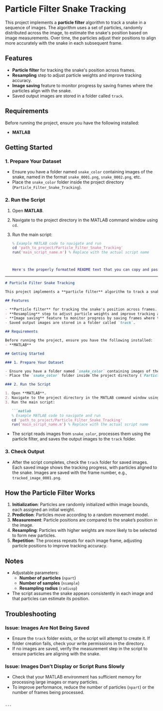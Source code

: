 # Particle Filter Snake Tracking

This project implements a **particle filter** algorithm to track a snake in a sequence of images. The algorithm uses a set of particles, randomly distributed across the image, to estimate the snake's position based on image measurements. Over time, the particles adjust their positions to align more accurately with the snake in each subsequent frame.

## Features

- **Particle filter** for tracking the snake's position across frames.
- **Resampling** step to adjust particle weights and improve tracking accuracy.
- **Image saving** feature to monitor progress by saving frames where the particles align with the snake.
- Saved output images are stored in a folder called `track`.

## Requirements

Before running the project, ensure you have the following installed:
- **MATLAB**

## Getting Started

### 1. Prepare Your Dataset

- Ensure you have a folder named `snake_color` containing images of the snake, named in the format `snake_0001.png`, `snake_0002.png`, etc.
- Place the `snake_color` folder inside the project directory (`Particle_Filter_Snake_Tracking`).

### 2. Run the Script

1. Open **MATLAB**.
2. Navigate to the project directory in the MATLAB command window using `cd`.
3. Run the main script:

   ```matlab
   % Example MATLAB code to navigate and run
   cd 'path_to_project/Particle_Filter_Snake_Tracking'
   run('main_script_name.m') % Replace with the actual script name



   Here's the properly formatted README text that you can copy and paste directly. This version should retain formatting in GitHub if you save it as `README.md`:

---

```markdown
# Particle Filter Snake Tracking

This project implements a **particle filter** algorithm to track a snake in a sequence of images. The algorithm uses a set of particles, randomly distributed across the image, to estimate the snake's position based on image measurements. Over time, the particles adjust their positions to align more accurately with the snake in each subsequent frame.

## Features

- **Particle filter** for tracking the snake's position across frames.
- **Resampling** step to adjust particle weights and improve tracking accuracy.
- **Image saving** feature to monitor progress by saving frames where the particles align with the snake.
- Saved output images are stored in a folder called `track`.

## Requirements

Before running the project, ensure you have the following installed:
- **MATLAB**

## Getting Started

### 1. Prepare Your Dataset

- Ensure you have a folder named `snake_color` containing images of the snake, named in the format `snake_0001.png`, `snake_0002.png`, etc.
- Place the `snake_color` folder inside the project directory (`Particle_Filter_Snake_Tracking`).

### 2. Run the Script

1. Open **MATLAB**.
2. Navigate to the project directory in the MATLAB command window using `cd`.
3. Run the main script:

   ```matlab
   % Example MATLAB code to navigate and run
   cd 'path_to_project/Particle_Filter_Snake_Tracking'
   run('main_script_name.m') % Replace with the actual script name
   ```

   - The script reads images from `snake_color`, processes them using the particle filter, and saves the output images to the `track` folder.

### 3. Check Output

- After the script completes, check the `track` folder for saved images. Each saved image shows the tracking progress, with particles aligned to the snake. Images are saved with the frame number, e.g., `tracked_image_0001.png`.

## How the Particle Filter Works

1. **Initialization**: Particles are randomly initialized within image bounds, each assigned an initial weight.
2. **Prediction**: Particles move according to a random movement model.
3. **Measurement**: Particle positions are compared to the snake’s position in the image.
4. **Resampling**: Particles with higher weights are more likely to be selected to form new particles.
5. **Repetition**: The process repeats for each image frame, adjusting particle positions to improve tracking accuracy.

## Notes

- Adjustable parameters:
  - **Number of particles** (`npart`)
  - **Number of samples** (`nsample`)
  - **Resampling radius** (`radiusp`)
- The script assumes the snake appears consistently in each image and that particles can estimate its position.

## Troubleshooting

### Issue: Images Are Not Being Saved

- Ensure the `track` folder exists, or the script will attempt to create it. If folder creation fails, check your write permissions in the directory.
- If no images are saved, verify the measurement step in the script to ensure particles are aligning with the snake.

### Issue: Images Don’t Display or Script Runs Slowly

- Check that your MATLAB environment has sufficient memory for processing large images or many particles.
- To improve performance, reduce the number of particles (`npart`) or the number of frames being processed.
```

---

